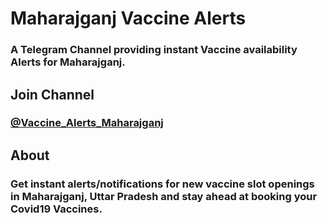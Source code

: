 <!--
  Title: Maharajganj Vaccine Alerts
  Description: Covid19 Vaccine Slot tracker and notifier for Maharajganj district, Uttar Pradesh.
  Author: nutomic
  -->

# Maharajganj Vaccine Alerts


### A Telegram Channel providing instant Vaccine availability Alerts for Maharajganj.


## Join Channel

### [@Vaccine_Alerts_Maharajganj](https://telegram.me/Vaccine_Alerts_Maharajganj)


## About

### Get instant alerts/notifications for new vaccine slot openings in Maharajganj, Uttar Pradesh and stay ahead at booking your Covid19 Vaccines.
